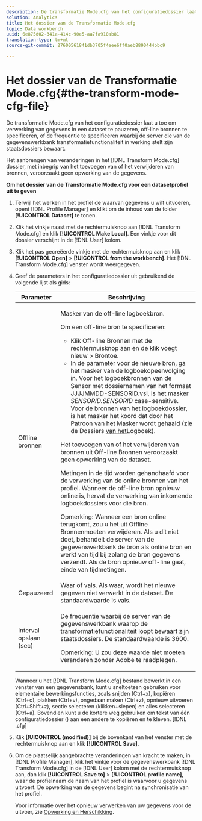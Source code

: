 ```yaml
---
description: De transformatie Mode.cfg van het configuratiedossier laat u toe om verwerking van gegevens in een dataset te pauzeren, off-line bronnen te specificeren, of de frequentie te specificeren waarbij de server die van de gegevenswerkbank transformatiefunctionaliteit in werking stelt zijn staatsdossiers bewaart.
solution: Analytics
title: Het dossier van de Transformatie Mode.cfg
topic: Data workbench
uuid: 6e875d02-341a-414c-90e5-aa7fa910ab81
translation-type: tm+mt
source-git-commit: 27600561841db3705f4eee6ff0aeb8890444bbc9

---
```



# Het dossier van de Transformatie Mode.cfg{#the-transform-mode-cfg-file}

De transformatie Mode.cfg van het configuratiedossier laat u toe om verwerking van gegevens in een dataset te pauzeren, off-line bronnen te specificeren, of de frequentie te specificeren waarbij de server die van de gegevenswerkbank transformatiefunctionaliteit in werking stelt zijn staatsdossiers bewaart.

Het aanbrengen van veranderingen in het [!DNL Transform Mode.cfg] dossier, met inbegrip van het toevoegen van of het verwijderen van bronnen, veroorzaakt geen opwerking van de gegevens.

**Om het dossier van de Transformatie Mode.cfg voor een datasetprofiel uit te geven**

1. Terwijl het werken in het profiel de waarvan gegevens u wilt uitvoeren, opent [!DNL Profile Manager] en klikt om de inhoud van de folder **[!UICONTROL Dataset]** te tonen.
1. Klik het vinkje naast met de rechtermuisknop aan [!DNL Transform Mode.cfg] en klik **[!UICONTROL Make Local]**. Een vinkje voor dit dossier verschijnt in de [!DNL User] kolom.
1. Klik het pas gecreëerde vinkje met de rechtermuisknop aan en klik **[!UICONTROL Open]** > **[!UICONTROL from the workbench]**. Het [!DNL Transform Mode.cfg] venster wordt weergegeven.
1. Geef de parameters in het configuratiedossier uit gebruikend de volgende lijst als gids:

   <table id="table_9FC00BD54FD8439DA17AEF61AC2ACD50"> 
    <thead> 
    <tr> 
    <th colname="col1" class="entry"> Parameter </th> 
    <th colname="col2" class="entry"> Beschrijving </th> 
    </tr> 
    </thead>
    <tbody> 
    <tr> 
    <td colname="col1"> Offline bronnen </td> 
    <td colname="col2"> <p>Masker van de off-line logboekbron. </p> <p> Om een off-line bron te specificeren: </p> 
    <ul id="ul_B93F945A697C4882ADE420438712B0B0"> 
     <li id="li_617C04FE9F1C4E998394F224CFEA21F3"> Klik <span class="uicontrol"> Off-line Bronnen</span> met de rechtermuisknop aan en de klik <span class="uicontrol"> voegt nieuw</span> &gt; <span class="uicontrol"> Bron</span>toe. </li> 
    <li id="li_B263A294D1F14D62BBAA5DBF3B388C38"> In de parameter voor de nieuwe bron, ga het masker van de logboekopeenvolging in. Voor het logboekbronnen van de Sensor met dossiernamen van het formaat <span class="filepath"> JJJJMMDD-SENSORID.vsl</span>, is het masker <i>SENSORID.SENSORID</i> case-sensitive. Voor de bronnen van het logboekdossier, is het masker het koord dat door het Patroon <span class="wintitle"> van het</span> Masker wordt gehaald (zie de Dossiers <a href="../../../../home/c-dataset-const-proc/c-log-proc-config-file/c-log-sources.md#concept-3d4fb817c057447d90f166b1183b461e"> van het</a>Logboek). </li> 
    </ul> <p> Het toevoegen van of het verwijderen van bronnen uit <span class="wintitle"> Off-line Bronnen</span> veroorzaakt geen opwerking van de dataset. </p> <p> Metingen in de tijd worden gehandhaafd voor de verwerking van de online bronnen van het profiel. Wanneer de off-line bron opnieuw online is, hervat de verwerking van inkomende logboekdossiers voor die bron. </p> <p> <p>Opmerking: Wanneer een bron online terugkomt, zou u het uit <span class="wintitle"> Offline Bronnen</span>moeten verwijderen. Als u dit niet doet, behandelt de server van de gegevenswerkbank de bron als online bron en werkt van tijd bij zolang de bron gegevens verzendt. Als de bron opnieuw off-line gaat, einde van tijdmetingen. </p> </p> </td> 
    </tr> 
    <tr> 
    <td colname="col1"> Gepauzeerd </td> 
    <td colname="col2"> Waar of vals. Als waar, wordt het nieuwe gegeven niet verwerkt in de dataset. De standaardwaarde is vals. </td> 
    </tr> 
    <tr> 
    <td colname="col1"> Interval opslaan (sec) </td> 
    <td colname="col2"> <p>De frequentie waarbij de server van de gegevenswerkbank waarop de transformatiefunctionaliteit loopt bewaart zijn staatsdossiers. De standaardwaarde is 3600. </p> <p> <p>Opmerking:  U zou deze waarde niet moeten veranderen zonder Adobe te raadplegen. </p> </p> </td> 
    </tr> 
    </tbody> 
   </table>

   Wanneer u het [!DNL Transform Mode.cfg] bestand bewerkt in een venster van een gegevensbank, kunt u sneltoetsen gebruiken voor elementaire bewerkingsfuncties, zoals snijden (Ctrl+x), kopiëren (Ctrl+c), plakken (Ctrl+v), ongedaan maken (Ctrl+z), opnieuw uitvoeren (Ctrl+Shift+z), sectie selecteren (klikken+slepen) en alles selecteren (Ctrl+a). Bovendien kunt u de kortere weg gebruiken om tekst van één configuratiedossier () aan een andere te kopiëren en te kleven. [!DNL .cfg]

1. Klik **[!UICONTROL (modified)]** bij de bovenkant van het venster met de rechtermuisknop aan en klik **[!UICONTROL Save]**.
1. Om de plaatselijk aangebrachte veranderingen van kracht te maken, in [!DNL Profile Manager], klik het vinkje voor de gegevenswerkbank [!DNL Transform Mode.cfg] in de [!DNL User] kolom met de rechtermuisknop aan, dan klik **[!UICONTROL Save to]** > **[!UICONTROL profile name]**, waar de profielnaam de naam van het profiel is waarvoor u gegevens uitvoert. De opwerking van de gegevens begint na synchronisatie van het profiel.

   Voor informatie over het opnieuw verwerken van uw gegevens voor de uitvoer, zie [Opwerking en Herschikking](../../../../home/c-dataset-const-proc/c-reproc-retrans/c-unst-reproc-retrans.md).
